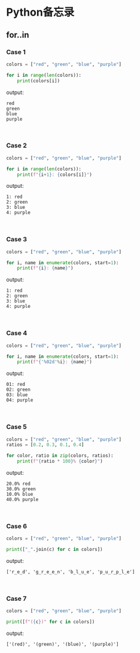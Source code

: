 # Python备忘录


## for..in


### Case 1
```python
colors = ["red", "green", "blue", "purple"]

for i in range(len(colors)):
    print(colors[i])
```

output:
```
red
green
blue
purple
```

<br>

### Case 2

```python
colors = ["red", "green", "blue", "purple"]

for i in range(len(colors)):
    print(f"{i+1}: {colors[i]}")
```

output:
```
1: red
2: green
3: blue
4: purple
```

<br>


### Case 3

```python
colors = ["red", "green", "blue", "purple"]

for i, name in enumerate(colors, start=1):
    print(f"{i}: {name}")
```

output:
```
1: red
2: green
3: blue
4: purple
```

<br>


### Case 4

```python
colors = ["red", "green", "blue", "purple"]

for i, name in enumerate(colors, start=1):
    print(f"{'%02d'%i}: {name}")
```

output:
```
01: red
02: green
03: blue
04: purple
```


<br>


### Case 5

```python
colors = ["red", "green", "blue", "purple"]
ratios = [0.2, 0.3, 0.1, 0.4]

for color, ratio in zip(colors, ratios):
    print(f"{ratio * 100}% {color}")
```

output:
```
20.0% red
30.0% green
10.0% blue
40.0% purple
```


<br>


### Case 6

```python
colors = ["red", "green", "blue", "purple"]

print(["_".join(c) for c in colors])
```

output:
```
['r_e_d', 'g_r_e_e_n', 'b_l_u_e', 'p_u_r_p_l_e']
```


<br>


### Case 7

```python
colors = ["red", "green", "blue", "purple"]

print([f"({c})" for c in colors])
```

output:
```
['(red)', '(green)', '(blue)', '(purple)']
```


<br>

